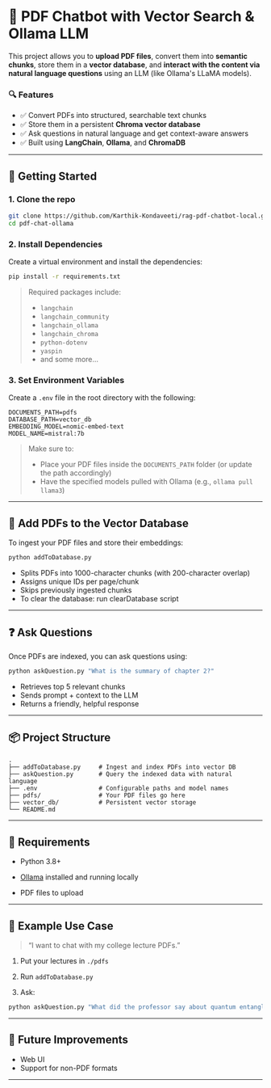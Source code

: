 # 📄 PDF Chatbot with Vector Search & Ollama LLM

This project allows you to **upload PDF files**, convert them into **semantic chunks**, store them in a **vector database**, and **interact with the content via natural language questions** using an LLM (like Ollama's LLaMA models).

### 🔍 Features

-   ✅ Convert PDFs into structured, searchable text chunks
-   ✅ Store them in a persistent **Chroma vector database**
-   ✅ Ask questions in natural language and get context-aware answers
-   ✅ Built using **LangChain**, **Ollama**, and **ChromaDB**
    
----------

## 🏁 Getting Started

### 1. Clone the repo

```bash
git clone https://github.com/Karthik-Kondaveeti/rag-pdf-chatbot-local.git
cd pdf-chat-ollama
```

### 2. Install Dependencies

Create a virtual environment and install the dependencies:

```bash
pip install -r requirements.txt
```

> Required packages include:
> 
> -   `langchain`
> -   `langchain_community`
> -   `langchain_ollama`
> -   `langchain_chroma`
> -   `python-dotenv`
> -   `yaspin`
>  -  and some more...

### 3. Set Environment Variables

Create a `.env` file in the root directory with the following:

```
DOCUMENTS_PATH=pdfs
DATABASE_PATH=vector_db
EMBEDDING_MODEL=nomic-embed-text
MODEL_NAME=mistral:7b
```

> Make sure to:
> -   Place your PDF files inside the `DOCUMENTS_PATH` folder (or update the path accordingly)
> -   Have the specified models pulled with Ollama (e.g., `ollama pull llama3`)
----------

## 🧠 Add PDFs to the Vector Database

To ingest your PDF files and store their embeddings:

```bash
python addToDatabase.py

```

-   Splits PDFs into 1000-character chunks (with 200-character overlap)
-   Assigns unique IDs per page/chunk
-   Skips previously ingested chunks
-   To clear the database: run clearDatabase script
----------

## ❓ Ask Questions

Once PDFs are indexed, you can ask questions using:

```bash
python askQuestion.py "What is the summary of chapter 2?"
```
-   Retrieves top 5 relevant chunks
-   Sends prompt + context to the LLM
-   Returns a friendly, helpful response
    

----------

## 📦 Project Structure

```
.
├── addToDatabase.py     # Ingest and index PDFs into vector DB
├── askQuestion.py       # Query the indexed data with natural language
├── .env                 # Configurable paths and model names
├── pdfs/                # Your PDF files go here
├── vector_db/           # Persistent vector storage
└── README.md
```

----------

## 🔧 Requirements

-   Python 3.8+
    
-   [Ollama](https://ollama.com/) installed and running locally
    
-   PDF files to upload
    

----------

## 📌 Example Use Case

> “I want to chat with my college lecture PDFs.”

1.  Put your lectures in `./pdfs`
    
2.  Run `addToDatabase.py`
    
3.  Ask:
    

```bash
python askQuestion.py "What did the professor say about quantum entanglement?"
```

----------

## 🧠 Future Improvements

-   Web UI
-   Support for non-PDF formats
----------
